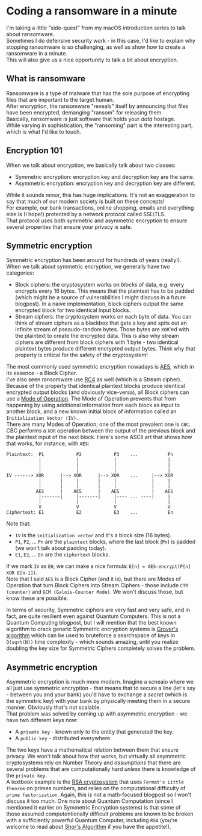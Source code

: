 # Coding a ransomware in a minute
I'm taking a little "side-quest" from my macOS introduction series to talk about ransomware.  
Sometimes I do defensive security work - in this case, I'd like to explain why stopping ransomware is so challenging, as well as show how to create a ransomware in a minute.  
This will also give us a nice opportunity to talk a bit about encryption.

## What is ransomware
Ransomware is a type of malware that has the sole purpose of encrypting files that are important to the target human.  
After encryption, the ransomware "reveals" itself by announcing that files have been encrypted, demanging "ransom" for releasing them.  
Basically, ransomware is just software that holds your *data* hostage.  
While varying in sophistication, the "ransoming" part is the interesting part, which is what I'd like to touch.

## Encryption 101
When we talk about encryption, we basically talk about two classes:
- Symmetric encryption: encryption key and decryption key are the same.
- Asymmetric encryption: encryption key and decryption key are different.

While it sounds minor, this has huge implications. It's not an exaggeration to say that much of our modern society is built on these concepts!  
For example, our bank transactions, online shopping, emails and everything else is (I hope!) protected by a network protocol called SSL\TLS.  
That protocol uses both symmetric and asymmetric encryption to ensure several properties that ensure your privacy is safe.

## Symmetric encryption
Symmetric encryption has been around for hundreds of years (really!). When we talk about symmetric encryption, we generally have two categories:
- Block ciphers: the cryptosystem works on *blocks* of data, e.g. every encrypts every 16 bytes. This means that the plaintext has to be padded (which might be a source of vulnerabilities I might discuss in a future blogpost). In a naive implementation, block ciphers output the same encrypted block for two identical input blocks.
- Stream ciphers: the cryptosystem works on each byte of data. You can think of stream ciphers as a blackbox that gets a key and spits out an infinite stream of pseaudo-random bytes. Those bytes are `XOR`'ed with the plaintext to create the encrypted data. This is also why stream ciphers are different from block ciphers with 1 byte - two identical plaintext bytes produce different encrypted output bytes. Think why that property is critical for the safety of the cryptosystem!

The most commonly used symmetric encryption nowadays is [AES](https://en.wikipedia.org/wiki/Advanced_Encryption_Standard), which in its essence - a Block Cipher.  
I've also seen ransomware use [RC4](https://en.wikipedia.org/wiki/RC4) as well (which is a Stream cipher).  
Because of the property that identical plaintext blocks produce identical encrypted output blocks (and obviously vice-versa), all Block ciphers can use a [Mode of Operation](https://en.wikipedia.org/wiki/Block_cipher_mode_of_operation). The Mode of Operation prevents that from happening by using additional information from each block as input to another block, and a new known initial block of information called an `Initialization Vector (IV)`.  
There are many Modes of Operation; one of the most prevalent one is `CBC`. CBC performs a `XOR` operation between the output of the previous block and the plaintext input of the next block. Here's some ASCII art that shows how that works, for instance, with `AES`:

```
Plaintext:  P1            P2            P3    ...           Pn
            |             |             |                   |
            |             |             |                   |
            |             |             |                   |
IV ------> XOR      |--> XOR      |--> XOR    ...     |--> XOR
            |       |     |       |     |             |     |
            |       |     |       |     |             |     |
           AES      |    AES      |    AES            |    AES
            |-------|     |-------|     |---- ... ----|     |
            |             |             |                   |
            V             V             V                   V
Ciphertext: E1            E2            E3    ...           En
```

Note that:
- `IV` is the `initialization vector` and it's a block size (16 bytes).
- `P1`, `P2`, ... `Pn` are the `plaintext` blocks, where the last block (`Pn`) is padded (we won't talk about padding today).
- `E1`, `E2`, ... `En` are the `ciphertext` blocks.

If we mark `IV` as `E0`, we can make a nice formula: `E[n] = AES-encrypt(P[n] XOR E[n-1])`.  
Note that I said `AES` is a Block Cipher (and it is), but there are Modes of Operation that turn Block Ciphers into Stream Ciphers - those include `CTR (counter)` and `GCM (Galois-Counter Mode)`. We won't discuss those, but know these are possible.

In terms of security, Symmetric ciphers are very fast and very safe, and in fact, are quite resilient even against Quantum Computers. This is not a Quantum Computing blogpost, but I will mention that the best known algorithm to crack generic Symmetric encryption systems is [Grover's algorithm](https://en.wikipedia.org/wiki/Grover%27s_algorithm) which can be used to bruteforce a searchspace of keys in `O(sqrt(N))` time complexity - which sounds amazing, until you realize doubling the key size for Symmetric Ciphers completely solves the problem.

## Asymmetric encryption
Asymmetric encryption is much more modern. Imagine a scneaio where we all just use symmetric encryption - that means that to secure a line (let's say - between you and your bank) you'd have to exchange a *secret* (which is the symmetric key) with your bank by physically meeting them in a secure manner. Obviously that's not scalable.  
That problem was solved by coming up with asymmetric encryption - we have two different keys now:
- A `private key` - known only to the entity that generated the key.
- A `public key` - distributed everywhere.

The two keys have a mathematical relation between them that ensure privacy. We won't talk about how that works, but virtually all asymmetric cryptosystems rely on Number Theory and *assumptions* that there are several problems that are computationally hard *unless* there is knowledge of the `private key`.  
A textbook example is the [RSA cryptosystem](https://en.wikipedia.org/wiki/RSA_(cryptosystem)) that uses `Fermat's Little Theorem` on primes numbers, and relies on the computational difficulty of `prime factorization`. Again, this is not a math-focused blogpost so I won't discuss it too much. One note about Quantum Computation (since I mentioned it earlier on Symmetric Encryption systems) is that some of those assumed computentionally difficult problems are known to be broken with a sufficiently powerful Quantum Computer, including `RSA` (you're welcome to read about [Shor's Algorithm](https://en.wikipedia.org/wiki/Shor%27s_algorithm) if you have the appetite!).



